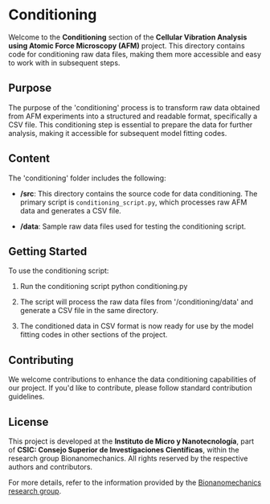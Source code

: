 # Conditioning

Welcome to the **Conditioning** section of the **Cellular Vibration Analysis using Atomic Force Microscopy (AFM)** project. This directory contains code for conditioning raw data files, making them more accessible and easy to work with in subsequent steps.

## Purpose

The purpose of the 'conditioning' process is to transform raw data obtained from AFM experiments into a structured and readable format, specifically a CSV file. This conditioning step is essential to prepare the data for further analysis, making it accessible for subsequent model fitting codes.

## Content

The 'conditioning' folder includes the following:

- **/src**: This directory contains the source code for data conditioning. The primary script is `conditioning_script.py`, which processes raw AFM data and generates a CSV file.

- **/data**: Sample raw data files used for testing the conditioning script. 

## Getting Started

To use the conditioning script:

1. Run the conditioning script
   python conditioning.py

2. The script will process the raw data files from '/conditioning/data' and generate a CSV file in the same directory.

3. The conditioned data in CSV format is now ready for use by the model fitting codes in other sections of the project.

## Contributing

We welcome contributions to enhance the data conditioning capabilities of our project. If you'd like to contribute, please follow standard contribution guidelines.

## License

This project is developed at the **Instituto de Micro y Nanotecnología**, part of **CSIC: Consejo Superior de Investigaciones Científicas**, within the research group Bionanomechanics. All rights reserved by the respective authors and contributors.

For more details, refer to the information provided by the [Bionanomechanics research group](https://bionano.imn-cnm.csic.es/?lang=en).
